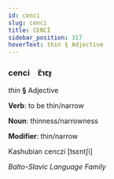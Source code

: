 ```yaml
---
id: cenci
slug: cenci
title: CENCİ
sidebar_position: 317
hoverText: thin § Adjective
---
```


### cenci&emsp;<span kind="abugida">ꞇ̃ɿꞇɟ</span>

*thin* **§** Adjective

**Verb**: to be thin/narrow

**Noun**: thinness/narrowness

**Modifier**: thin/narrow

Kashubian cenczi [tsɛntʃi]

*Balto-Slavic Language Family*